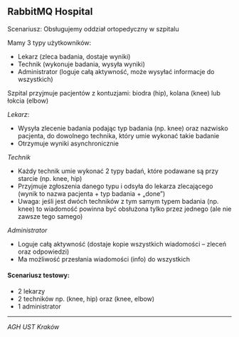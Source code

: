 ## RabbitMQ Hospital
Scenariusz: Obsługujemy oddział ortopedyczny w szpitalu

Mamy 3 typy użytkowników:

* Lekarz (zleca badania, dostaje wyniki)
* Technik (wykonuje badania, wysyła wyniki)
* Administrator (loguje całą aktywność, może wysyłać informacje do wszystkich)

Szpital przyjmuje pacjentów z kontuzjami: biodra (hip), kolana (knee) lub łokcia (elbow)

_Lekarz_:
* Wysyła zlecenie badania podając typ badania (np. knee) oraz nazwisko pacjenta, do dowolnego technika, który umie wykonać takie badanie
* Otrzymuje wyniki asynchronicznie

_Technik_
* Każdy technik umie wykonać 2 typy badań, które podawane są przy starcie (np. knee, hip)
* Przyjmuje zgłoszenia danego typu i odsyła do lekarza zlecającego (wynik to nazwa pacjenta + typ badania + „done”)
* Uwaga: jeśli jest dwóch techników z tym samym typem badania (np. knee) to wiadomość powinna być obsłużona tylko przez jednego (ale nie zawsze tego samego)

_Administrator_
* Loguje całą aktywność (dostaje kopie wszystkich wiadomości – zleceń oraz odpowiedzi)
* Ma możliwość przesłania wiadomości (info) do wszystkich

#### Scenariusz testowy:
* 2 lekarzy
* 2 techników np. (knee, hip) oraz (knee, elbow)
* 1 administrator

---
_AGH UST Kraków_
